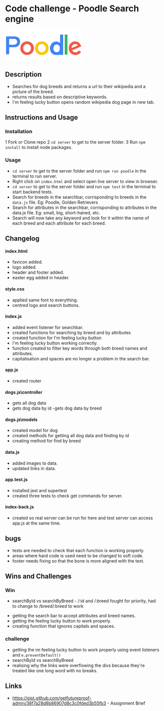 # Code challenge - Poodle Search engine
![Poodle Logo](./media/Poodle.png "Poodle Logo")
## Description
- Searches for dog breeds and returns a url to their wikipedia and a picture of the breed.
- returns results based on descriptive keywords.
- I'm feeling lucky button opens random wikipedia dog page in new tab.
## Instructions and Usage
### Installation
1 Fork or Clone repo
2 `cd server` to get to the server folder.
3 Run `npm install` to install node packages.
### Usage
- `cd server` to get to the server folder and run `npm run poodle` in the terminal to run server.
- Right click on `index.html` and select open live server to view in browser.
- `cd server` to get to the server folder and run `npm test` in the terminal to start backend tests.
- Search for breeds in the searchbar, corrisponding to breeds in the `data.js` file. Eg: Poodle, Golden Retrievers
- Search for attributes in the searchbar, corrisponding to attributes in the data.js file. Eg: small, big, short-haired, etc.
- Search will now take any keyword and look for it within the name of each breed and each attribute for each breed. 
## Changelog
#### index.html
- favicon added.
- logo added.
- header and footer added.
- easter egg added in header.
#### style.css
- applied same font to everything.
- centred logo and search buttons.
#### index.js
- added event listener for searchbar.
- created functions for searching by breed and by attributes
- created function for I'm feeling lucky button
- I'm feeling lucky button working correctly.
- function created to filter key words through both breed names and attributes.
- capitalisation and spaces are no longer a problem in the search bar.
#### app.js
- created router
#### dogs.js\controller
- gets all dog data
- gets dog data by id
-gets dog data by breed
#### dogs.js\models
- created model for dog
- created methods for getting all dog data and finding by id
- creating method for find by breed
#### data.js
- added images to data.
- updated links in data.
#### app.test.js
- installed jest and supertest
- created three tests to check get commands for server.
#### index-back.js
- created so real server can be run for here and test server can access app.js at the same time.
## bugs
- tests are needed to check that each function is working properly.
- areas where hard code is used need to be changed to soft code.
- footer needs fixing so that the bone is more aligned with the text.
## Wins and Challenges
### Win
* searchById vs searchByBreed - /:id and /:breed fought for priority, had to change to /breed/:breed to work
- getting the search bar to accept attributes and breed names.
- getting the feeling lucky button to work properly.
- creating function that ignores capitals and spaces.
### challenge
- getting the im feeling lucky button to work properly using event listeners and `e.preventDefault()`
- searchById vs searchByBreed
- realising why the links were overflowing the divs because they're treated like one long word with no breaks.

## Links

* https://gist.github.com/getfutureproof-admin/38f7a28d8b86907d8c3c0fded3b55fb3 - Assignment Brief
